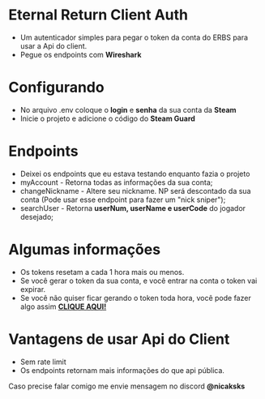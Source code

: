 # Eternal Return Client Auth
* Um autenticador simples para pegar o token da conta do ERBS para usar a Api do client.
* Pegue os endpoints com **Wireshark**

# Configurando
* No arquivo .env coloque o **login** e **senha** da sua conta da **Steam**
* Inicie o projeto e adicione o código do **Steam Guard**

# Endpoints
* Deixei os endpoints que eu estava testando enquanto fazia o projeto
* myAccount - Retorna todas as informações da sua conta;
* changeNickname - Altere seu nickname. NP será descontado da sua conta (Pode usar esse endpoint para fazer um "nick sniper");
* searchUser - Retorna **userNum, userName e userCode** do jogador desejado;

# Algumas informações
* Os tokens resetam a cada 1 hora mais ou menos.
* Se você gerar o token da sua conta, e você entrar na conta o token vai expirar.
* Se você não quiser ficar gerando o token toda hora, você pode fazer algo assim **[CLIQUE AQUI!](https://github.com/Eternal-Return-Community/renewalSession)**

# Vantagens de usar Api do Client
* Sem rate limit
* Os endpoints retornam mais informações do que api pública.

Caso precise falar comigo me envie mensagem no discord **@nicaksks**